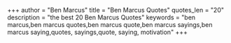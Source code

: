 +++
author = "Ben Marcus"
title = "Ben Marcus Quotes"
quotes_len = "20"
description = "the best 20 Ben Marcus Quotes"
keywords = "ben marcus,ben marcus quotes,ben marcus quote,ben marcus sayings,ben marcus saying,quotes, sayings,quote, saying, motivation"
+++
